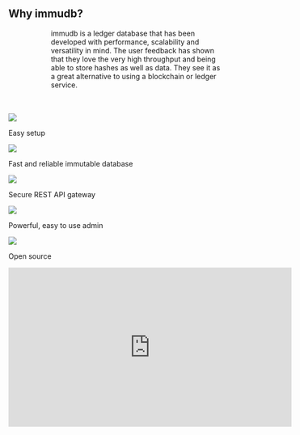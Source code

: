 <page-section id="immudb-video-section" style="padding: 180px !important;">
<i-container>
<i-row>
<i-column>
<div class="section-center">

## Why immudb?
<p style="width: 66.66%; margin: 0 auto 48px;">
immudb is a ledger database that has been developed with performance, scalability and versatility in mind. The user feedback has shown that they love the very high throughput and being able to store hashes as well as data. They see it as a great alternative to using a blockchain or ledger service.
</p>

</div>
</i-column>
</i-row>
<i-row>
<i-column>
    <div class="video-features">
				<div class="video-feature-items">
					<div class="video-feature-item">
						<img class="cn-icon" src="/icons/easy_setup.svg">
						<p>Easy setup</p>
					</div>
					<div class="video-feature-item">
						<img class="cn-icon" src="/icons/reliable_database.svg">
						<p>Fast and reliable immutable database</p>
					</div>
					<div class="video-feature-item">
						<img class="cn-icon" src="/icons/secure_api.svg">
						<p>Secure REST API gateway</p>
					</div>
					<div class="video-feature-item">
						<img class="cn-icon" src="/icons/admin.svg">
						<p>Powerful, easy to use admin</p>
					</div>
					<div class="video-feature-item">
						<img class="cn-icon" src="/icons/open_source.svg">
						<p>Open source</p>
					</div>
				</div>
        <div class="video">
            <div class="_embed _embed-16by9">
                <iframe width="560" height="315" frameborder="0"
                        src="https://www.youtube.com/embed/rQ4iZAM14m0?controls=0"
                        allow="accelerometer; autoplay; encrypted-media; gyroscope; picture-in-picture"
                        allowfullscreen></iframe>
            </div>
        </div>
        <!-- <ul>
            <li>
                <fa icon="check-circle"></fa>
                Easy setup
            </li>
            <li>
                <fa icon="check-circle"></fa>
                Fast and reliable immutable database
            </li>
            <li>
                <fa icon="check-circle"></fa>
                Secure REST API gateway
            </li>
            <li>
                <fa icon="check-circle"></fa>
                Powerful, easy to use admin
            </li>
            <li>
                <fa icon="check-circle"></fa>
                Open source
            </li>
        </ul> -->
    </div>
</i-column>
</i-row>
</i-container>
</page-section>
